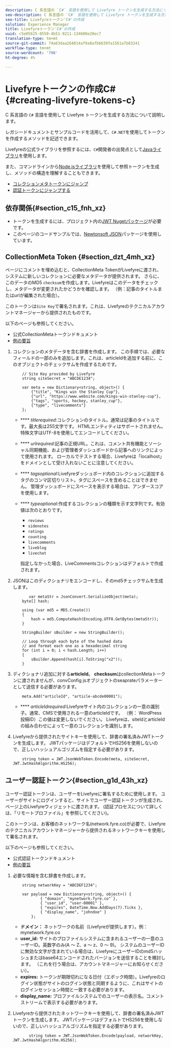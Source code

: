 ```yaml
---
description: C 系言語の `C#` 言語を使用して Livefyre トークンを生成する方法について説明します。
seo-description: C 系言語の `C#` 言語を使用して Livefyre トークンを生成する方法について説明します。
seo-title: Livefyreトークン'C#'の作成
solution: Experience Manager
title: Livefyreトークン'C#'の作成
uuid: c5e05625-8550-4b51-9211-134600e20ec7
translation-type: tm+mt
source-git-commit: 74a63daa264014af9a8afb6639fa1561a7b83241
workflow-type: tm+mt
source-wordcount: '798'
ht-degree: 4%

---
```



# Livefyreトークンの作成C\# {#creating-livefyre-tokens-c}

C 系言語の ``C#`` 言語を使用して Livefyre トークンを生成する方法について説明します。

レガシードキュメントとサンプルコードを活用して、`C#.NET`を使用してトークンを作成するメソッドを記述できます。

Livefyreの公式ライブラリを参照するには、`C#`開発者の出発点として[Javaライブラリ](https://github.com/Livefyre/livefyre-java-utils)を使用します。

また、コマンドラインから[Node.jsライブラリ](https://github.com/Livefyre/livefyre-nodejs-utils)を使用して参照トークンを生成し、メソッドの構造を理解することもできます。

* [コレクションメタトークンにジャンプ](https://gist.github.com/gibron/56cb9c7060bf4816c4c5#the-collectionMeta-token)
* [認証トークンにジャンプする](https://gist.github.com/gibron/56cb9c7060bf4816c4c5#the-auth-token)

## 依存関係{#section_c15_fnh_xz}

* トークンを生成するには、プロジェクト内の[JWT Nugetパッケージ](https://www.nuget.org/packages/JWT)が必要です。
* このページのコードサンプルでは、[Newtonsoft JSON](https://www.nuget.org/packages/newtonsoft.json/)パッケージを使用しています。

## CollectionMeta Token {#section_dzt_4mh_xz}

ページにコメントを埋め込むと、CollectionMeta TokenがLivefyreに渡され、システムに新しいコレクションに必要なメタデータが提供されます。 さらに、このデータのMD5 `checksum`を作成します。Livefyreはこのデータをチェックし、メタデータが変更されたかどうかを確認します。 （例：記事のタイトルまたはurlが編集された場合）。

このトークンは`Site Key`で署名されます。これは、Livefyreのテクニカルアカウントマネージャーから提供されたものです。

以下のページも参照してください。

* 公式CollectionMetaトークンドキュメント
* [例の要旨](https://gist.github.com/pcolombo/dbbea020618c521a2bd5)

1. コレクションのメタデータを含む辞書を作成します。 この手順では、必要なフィールドの一部のみを追加します。これは、articleIdを追加する前に、このオブジェクトのチェックサムを作成するためです。

   ```
       // Site Key provided by Livefyre 
       string siteSecret = "ABCDE1234"; 
   
       var meta = new Dictionary<string, object>() { 
           {"title", "Kings win the Stanley Cup"}, 
           {"url", "https://www.website.com/kings-win-stanley-cup"}, 
           {"tags", "sports, hockey, stanley_cup"}, 
           {"type", "livecomments"} 
       };
   ```

   * **** *titlerequired*:コレクションのタイトル。通常は記事のタイトルです。最大長は255文字です。 HTMLエンティティはサポートされません。 特殊文字はUTF-8を使用してエンコードしてください。
   * **** *urlrequired*:記事の正規URL。これは、コメント共有機能とソーシャル同期機能、および管理者ダッシュボードから記事へのリンクによって使用されます。 ローカルでテストする場合、Livefyreは「localhost」をドメインとして受け入れないことに注意してください。
   * **** *tagsoptional*:Livefyreダッシュボード内のコレクションに追加するタグのコンマ区切りリスト。タグにスペースを含めることはできません。 管理ダッシュボードにスペースを表示する場合は、アンダースコアを使用します。
   * **** *typeoptional*:作成するコレクションの種類を示す文字列です。有効値は次のとおりです。

      * `reviews`
      * `sidenotes`
      * `ratings`
      * `counting`
      * `livecomments`
      * `liveblog`
      * `livechat`

      指定しなかった場合、LiveCommentsコレクションはデフォルトで作成されます。


1. JSONはこのディクショナリをエンコードし、そのmd5チェックサムを生成します。

   ```
          var metaStr = JsonConvert.SerializeObject(meta); 
       byte[] hash; 
   
       using (var md5 = MD5.Create()) 
       { 
           hash = md5.ComputeHash(Encoding.UTF8.GetBytes(metaStr)); 
       } 
   
       StringBuilder sBuilder = new StringBuilder(); 
   
       // Loop through each byte of the hashed data  
       // and format each one as a hexadecimal string  
       for (int i = 0; i < hash.Length; i++) 
       { 
           sBuilder.Append(hash[i].ToString("x2")); 
       } 
   ```

1. ディクショナリ追加に対する&#x200B;**articleId**。 **checksum**&#x200B;はcollectionMetaトークンに渡されませんが、convConfig jsオブジェクトのseaprateパラメーターとして送信する必要があります。

   ```
       meta.Add("articleId", "article-abcde00001"); 
   ```

   * **** *articleIdrequired*:Livefyreサイト内のコレクションの一意の識別子。通常、CMSで使用される一意のarticleIdです。 （例： WordPress投稿ID）この値は変更しないでください。 Livefyreは、siteIdとarticleIdの組み合わせによって一意のコレクションを識別します。

1. Livefyreから提供されたサイトキーを使用して、辞書の署名済みJWTトークンを生成します。 JWTパッケージはデフォルトでHS256を使用しないので、正しいハッシュアルゴリズムを指定する必要があります。

   ```
       string token = JWT.JsonWebToken.Encode(meta, siteSecret, JWT.JwtHashAlgorithm.HS256);
   ```

## ユーザー認証トークン{#section_g1d_43h_xz}

ユーザー認証トークンは、ユーザーをLivefyreに署名するために使用します。 ユーザーがサイトにログインすると、サイトでユーザー認証トークンが生成され、ページ上のLivefyreウィジェットに渡されます。 (認証プロセスについて詳しくは、「リモートプロファイル」を参照してください)。

このトークンは、お客様のネットワーク名(network.fyre.co)が必要で、Livefyreのテクニカルアカウントマネージャーから提供されるネットワークキーを使用して署名されます。

以下のページも参照してください。

* 公式認証トークンドキュメント
* [例の要旨](https://gist.github.com/pcolombo/7d7403172c28734c87e2)

1. 必要な情報を含む辞書を作成します。

   ```
       string networkKey = "ABCDEF1234"; 
   
       var payload = new Dictionary<string, object>() {  
               { "domain", "mynetwork.fyre.co" }, 
               { "user_id", "user-00001" }, 
               { "expires", DateTime.Now.AddDays(7).Ticks }, 
               { "display_name", "johndoe" } 
           }; 
   ```

   * **ドメイン：** ネットワークの名前（Livefyreが提供します）。例：mynetwork.fyre.co
   * **user_id:** サイトのプロファイルシステムに含まれるユーザーの一意のユーザーID。英数字のみ(A ～ Z、a ～ z、0 ～ 9)。 システムのユーザーIDに無効な文字が含まれている場合は、LivefyreにユーザーIDのmd5ハッシュまたはbase64エンコードされたバージョンを送信することを検討します。 （これを行う場合は、アカウントマネージャーにお知らせください）。
   * **expires:** トークンが期限切れになる日付（エポック時間）。Livefyreのログイン状態がサイトのログイン状態と同期するように、これはサイトのログインセッション時間と一致する必要があります。
   * **display_name:** プロファイルシステムでのユーザーの表示名。コメントストリームで表示する必要があります。

1. Livefyreから提供されたネットワークキーを使用して、辞書の署名済みJWTトークンを生成します。 JWTパッケージはデフォルトでHS256を使用しないので、正しいハッシュアルゴリズムを指定する必要があります。

   ```
          string token = JWT.JsonWebToken.Encode(payload, networkKey, JWT.JwtHashAlgorithm.HS256);
   ```
